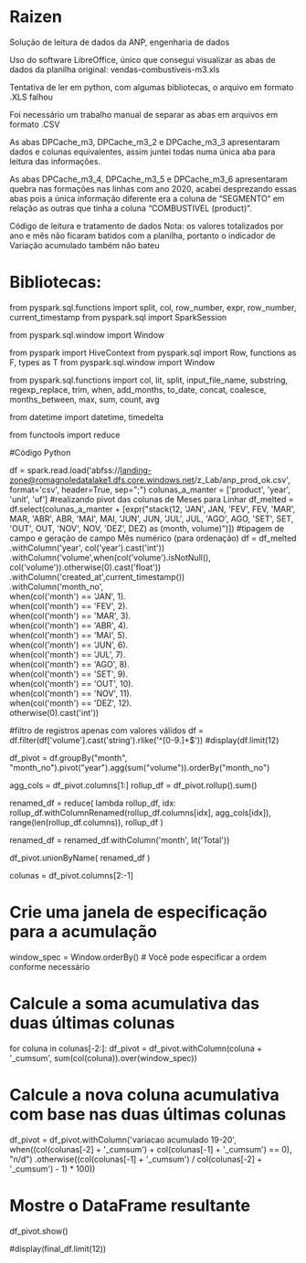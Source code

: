 # Raizen
Solução de leitura de dados da ANP, engenharia de dados

Uso do software LibreOffice, único que consegui visualizar as abas de dados da planilha original: vendas-combustiveis-m3.xls

Tentativa de ler em python, com algumas bibliotecas, o arquivo em formato .XLS falhou

Foi necessário um trabalho manual de separar as abas em arquivos em formato .CSV
	
As abas DPCache_m3, DPCache_m3_2 e DPCache_m3_3 apresentaram dados e colunas equivalentes, assim juntei todas numa única aba para leitura das informações.
	
As abas DPCache_m3_4, DPCache_m3_5 e DPCache_m3_6 apresentaram quebra nas formações nas linhas com ano 2020, acabei desprezando essas abas pois a única informação diferente era a coluna de “SEGMENTO“ em relação as outras que tinha  a coluna “COMBUSTIVEL (product)”.

Código de leitura e tratamento de dados
Nota: os valores totalizados por ano e mês não ficaram batidos com a planilha, portanto o indicador de Variação acumulado também não bateu


# Bibliotecas:

from pyspark.sql.functions import split, col, row_number, expr, row_number, current_timestamp
from pyspark.sql import SparkSession

from pyspark.sql.window import Window

from pyspark import HiveContext
from pyspark.sql import Row, functions as F, types as T
from pyspark.sql.window import Window

from pyspark.sql.functions import col, lit, split, input_file_name, substring, regexp_replace, trim, when, add_months, to_date, concat, coalesce, months_between, max, sum, count, avg

from datetime import datetime, timedelta

from functools import reduce


#Código Python

df = spark.read.load('abfss://landing-zone@romagnoledatalake1.dfs.core.windows.net/z_Lab/anp_prod_ok.csv', format='csv', header=True, sep=";")
colunas_a_manter = ['product', 'year', 'unit', 'uf']
#realizando pivot das colunas de Meses para Linhar
df_melted = df.select(colunas_a_manter + [expr("stack(12, 'JAN', JAN, 'FEV', FEV, 'MAR', MAR, 'ABR', ABR, 'MAI', MAI, 'JUN', JUN, 'JUL', JUL, 'AGO', AGO, 'SET', SET, 'OUT', OUT, 'NOV', NOV, 'DEZ', DEZ) as (month, volume)")])
#tipagem de campo e geração de campo Mês numérico (para ordenação)
df = df_melted\
    .withColumn('year', col('year').cast('int'))\
    .withColumn('volume',when(col('volume').isNotNull(), col('volume')).otherwise(0).cast('float'))\
    .withColumn('created_at',current_timestamp())\
    .withColumn('month_no',\
        when(col('month') == 'JAN', 1).\
        when(col('month') == 'FEV', 2).\
        when(col('month') == 'MAR', 3).\
        when(col('month') == 'ABR', 4).\
        when(col('month') == 'MAI', 5).\
        when(col('month') == 'JUN', 6).\
        when(col('month') == 'JUL', 7).\
        when(col('month') == 'AGO', 8).\
        when(col('month') == 'SET', 9).\
        when(col('month') == 'OUT', 10).\
        when(col('month') == 'NOV', 11).\
        when(col('month') == 'DEZ', 12).\
        otherwise(0).cast('int'))     
   
#filtro de registros apenas com valores válidos
df = df.filter(df['volume'].cast('string').rlike('^[0-9.]+$'))
#display(df.limit(12)

df_pivot = df.groupBy("month", "month_no").pivot("year").agg(sum("volume")).orderBy("month_no")

agg_cols = df_pivot.columns[1:]
rollup_df = df_pivot.rollup().sum()

renamed_df = reduce(
    lambda rollup_df, idx: rollup_df.withColumnRenamed(rollup_df.columns[idx], agg_cols[idx]), 
    range(len(rollup_df.columns)), rollup_df
)

renamed_df = renamed_df.withColumn('month', lit('Total'))

df_pivot.unionByName(
    renamed_df
)

colunas = df_pivot.columns[2:-1]

# Crie uma janela de especificação para a acumulação
window_spec = Window.orderBy()  # Você pode especificar a ordem conforme necessário

# Calcule a soma acumulativa das duas últimas colunas
for coluna in colunas[-2:]:
    df_pivot = df_pivot.withColumn(coluna + '_cumsum', sum(col(coluna)).over(window_spec))

# Calcule a nova coluna acumulativa com base nas duas últimas colunas
df_pivot = df_pivot.withColumn('variacao acumulado 19-20',
                   when((col(colunas[-2] + '_cumsum') + col(colunas[-1] + '_cumsum') == 0), "n/d")
                   .otherwise((col(colunas[-1] + '_cumsum') / col(colunas[-2] + '_cumsum') - 1) * 100))

# Mostre o DataFrame resultante
df_pivot.show()

#display(final_df.limit(12))
